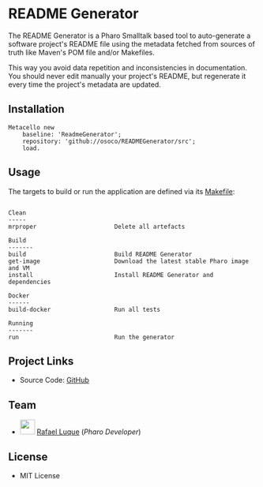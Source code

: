 

# README Generator



The README Generator is a Pharo Smalltalk based tool to auto-generate a software project's README file using the metadata fetched from sources of truth like Maven's POM file and/or Makefiles.
    
This way you avoid data repetition and inconsistencies in documentation. You should never edit manually your project's README, but regenerate it every time the project's metadata are updated.

## Installation

```Smalltalk
Metacello new
    baseline: 'ReadmeGenerator';
    repository: 'github://osoco/READMEGenerator/src';
    load.
```

  



## Usage

The targets to build or run the application are defined via its [Makefile](Makefile):

```shell
                           
Clean                      
-----                      
mrproper                      Delete all artefacts
                           
Build                      
-------                    
build                         Build README Generator
get-image                     Download the latest stable Pharo image and VM
install                       Install README Generator and dependencies
                           
Docker                     
------                     
build-docker                  Run all tests
                           
Running                    
-------                    
run                           Run the generator

```



## Project Links

* Source Code: [GitHub](https://github.com/osoco/READMEGenerator)

## Team


* <img src="https://osoco.es/images/personas/rafael-luque.jpg" height="30"> [Rafael Luque](https://osoco.es) (*Pharo Developer*)


## License

* MIT License





